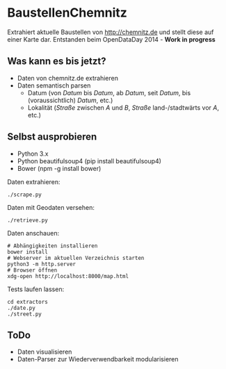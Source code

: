 BaustellenChemnitz
==================

Extrahiert aktuelle Baustellen von http://chemnitz.de und stellt diese auf einer Karte dar. Entstanden beim OpenDataDay 2014 - **Work in progress**

Was kann es bis jetzt?
----------------------

 * Daten von chemnitz.de extrahieren
 * Daten semantisch parsen
    * Datum (von *Datum* bis *Datum*, ab *Datum*, seit *Datum*, bis (voraussichtlich) *Datum*, etc.)
    * Lokalität (*Straße* zwischen *A* und *B*, *Straße* land-/stadtwärts vor *A*, etc.)

Selbst ausprobieren
-------------------

* Python 3.x
* Python beautifulsoup4 (pip install beautifulsoup4)
* Bower (npm -g install bower)

Daten extrahieren:

	./scrape.py

Daten mit Geodaten versehen:

	./retrieve.py

Daten anschauen:

	# Abhängigkeiten installieren
	bower install
	# Webserver im aktuellen Verzeichnis starten
	python3 -m http.server
	# Browser öffnen
	xdg-open http://localhost:8000/map.html

Tests laufen lassen:

	cd extractors
	./date.py
	./street.py

ToDo
----

 * Daten visualisieren
 * Daten-Parser zur Wiederverwendbarkeit modularisieren
